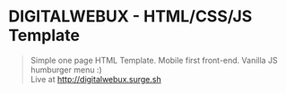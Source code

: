 # DIGITALWEBUX - HTML/CSS/JS Template  
> Simple one page HTML Template. Mobile first front-end. Vanilla JS humburger menu :)  
Live at http://digitalwebux.surge.sh